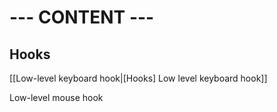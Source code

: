 # --- CONTENT --- #

## Hooks ##

  [[Low-level keyboard hook|[Hooks] Low level keyboard hook]]

  Low-level mouse hook